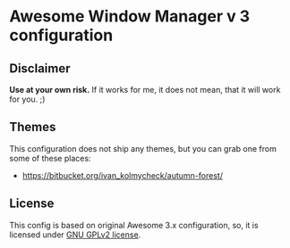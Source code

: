 # Awesome Window Manager v 3 configuration

## Disclaimer

**Use at your own risk.** If it works for me, it does not mean, that it will work for you. ;)

## Themes

This configuration does not ship any themes, but you can grab one from some of these places:

  * https://bitbucket.org/ivan_kolmycheck/autumn-forest/

## License

This config is based on original Awesome 3.x configuration, so, it is licensed under [GNU GPLv2 license](http://www.gnu.org/licenses/old-licenses/gpl-2.0.html).

